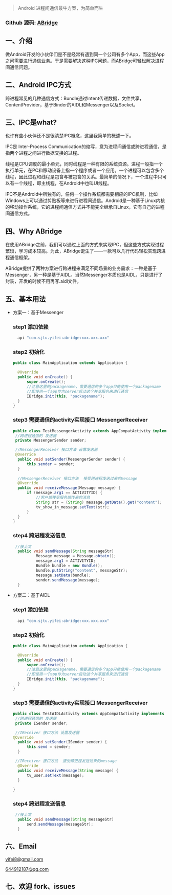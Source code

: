 >Android 进程间通信最牛方案，为简单而生

### Github 源码: [ABridge](https://github.com/yifei8/ABridge)

## 一、介绍
做Android开发的小伙伴们是不是经常有遇到同一个公司有多个App，而这些App之间需要进行通信业务。于是需要解决这种IPC问题，而ABridge可轻松解决进程间通信问题。

## 二、Android IPC方式
跨进程常见的几种通信方式：Bundle通过Intent传递数据，文件共享，ContentProvider，基于Binder的AIDL和Messenger以及Socket。

## 三、IPC是what?
也许有些小伙伴还不是很清楚IPC概念，这里我简单的概述一下。

IPC是 Inter-Process Communication的缩写，意为进程间通信或跨进程通信，是指两个进程之间进行数据交换的过程。

线程是CPU调度的最小单元，同时线程是一种有限的系统资源。进程一般指一个执行单元，在PC和移动设备上指一个程序或者一个应用。一个进程可以包含多个线程，因此进程和线程是包含与被包含的关系。最简单的情况下，一个进程中只可以有一个线程，即主线程，在Android中也叫UI线程。

IPC不是Android中所独有的，任何一个操作系统都需要相应的IPC机制，比如Windows上可以通过剪贴板等来进行进程间通信。Android是一种基于Linux内核的移动操作系统，它的进程间通信方式并不能完全继承自Linux，它有自己的进程间通信方式。

 ## 四、Why ABridge
在使用ABridge之前，我们可以通过上面的方式来实现IPC，但这些方式实现过程繁琐，学习成本较高。为此，ABridge诞生了——一款可以几行代码轻松实现跨进程通信框架。

ABridge提供了两种方案进行跨进程来满足不同场景的业务需求：一种是基于Messenger，另一种是基于AIDL。当然Messenger本质也是AIDL，只是进行了封装，开发的时候不用再写.aidl文件。

## 五、基本用法
- 方案一：基于Messenger
  ### step1 添加依赖
  ```java
    api "com.sjtu.yifei:abridge:xxx.xxx.xxx"
  ```
  ### step2 初始化
  ```java
  public class MainApplication extends Application {

    @Override
    public void onCreate() {
        super.onCreate();
        //注意这里的packagename，需要通信的多个app只能使用一个packagename
        //即使用一个app作为server启动这个共享服务来进行通信
        IBridge.init(this, "packagename");
    }
  }
  ```
  ### step3 需要通信的activity实现接口 MessengerReceiver
  ```java
  public class TestMessengerActivity extends AppCompatActivity implements MessengerReceiver {
   //跨进程通信的 发送器
   private MessengerSender sender;

   //MessengerReceiver 接口方法 设置发送器
   @Override
    public void setSender(MessengerSender sender) {
        this.sender = sender;
    }
   
    //MessengerReceiver 接口方法  接受跨进程发送过来的message
    @Override
    public void receiveMessage(Message message) {
        if (message.arg1 == ACTIVITYID) {
            //客户端接受服务端传来的消息
            String str = (String) message.getData().get("content");
            tv_show_in_message.setText(str);
        }
    }
  }
  ```
  ### step4 跨进程发送信息
  ```java
   //接上文
    public void sendMessage(String messageStr)
            Message message = Message.obtain();
            message.arg1 = ACTIVITYID;
            Bundle bundle = new Bundle();
            bundle.putString("content", messageStr);
            message.setData(bundle);
            sender.sendMessage(message);
    }
  ```
- 方案二：基于AIDL
  ### step1 添加依赖
  ```java
    api "com.sjtu.yifei:abridge:xxx.xxx.xxx"
  ```
  ### step2 初始化
  ```java
  public class MainApplication extends Application {

    @Override
    public void onCreate() {
        super.onCreate();
        //注意这里的packagename，需要通信的多个app只能使用一个packagename
        //即使用一个app作为server启动这个共享服务来进行通信
        IBridge.init(this, "packagename");
    }
  }
  ```
  ### step3 需要通信的activity实现接口 MessengerReceiver
  ```java
  public class TestAIDLActivity extends AppCompatActivity implements IReceiver {
   //跨进程通信的 发送器
   private ISender sender;

   //IReceiver 接口方法 设置发送器
  @Override
    public void setSender(ISender sender) {
        this.send = sender;
    }

   //IReceiver 接口方法  接受跨进程发送过来的message
    @Override
    public void receiveMessage(String message) {
        tv_user.setText(message);
    }
 
  }
  ```
  ### step4 跨进程发送信息
  ```java
   //接上文
    public void sendMessage(String messageStr)
        send.sendMessage(messageStr);
    }
  ```
## 六、Email
yifei8@gmail.com

644912187@qq.com
## 七、欢迎 fork、issues